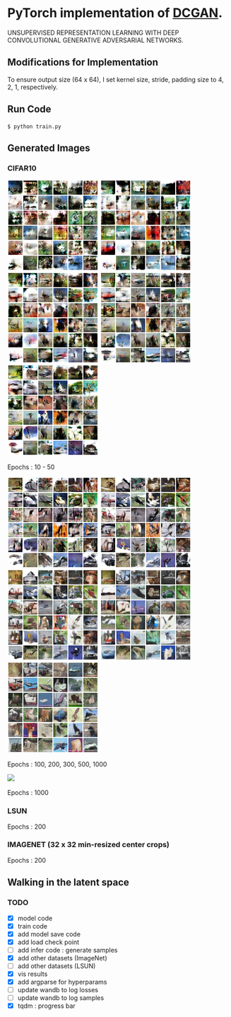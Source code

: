 # PyTorch implementation of [DCGAN](https://arxiv.org/pdf/1511.06434.pdf).
UNSUPERVISED REPRESENTATION LEARNING WITH DEEP CONVOLUTIONAL GENERATIVE ADVERSARIAL NETWORKS.

## Modifications for Implementation
To ensure output size (64 x 64), I set kernel size, stride, padding size to 4, 2, 1, respectively.


## Run Code

```ShellSession
$ python train.py
```


## Generated Images
### CIFAR10

<img src=results\cifar10\0010_results_cifar10.png>
<img src=results\cifar10\0020_results_cifar10.png>
<img src=results\cifar10\0030_results_cifar10.png>
<img src=results\cifar10\0040_results_cifar10.png>
<img src=results\cifar10\0050_results_cifar10.png>

Epochs : 10 - 50


<img src=results\cifar10\0100_results_cifar10.png>
<img src=results\cifar10\0200_results_cifar10.png>
<img src=results\cifar10\0300_results_cifar10.png>
<img src=results\cifar10\0500_results_cifar10.png>
<img src=results\cifar10\1000_results_cifar10.png>

Epochs : 100, 200, 300, 500, 1000

<img src=results\cifar10\1000_gif_results_cifar10.gif>

Epochs : 1000

### LSUN


Epochs : 200

### IMAGENET (32 x 32 min-resized center crops)

Epochs : 200



## Walking in the latent space



### TODO
- [x] model code
- [x] train code
- [x] add model save code
- [x] add load check point
- [ ] add infer code : generate samples
- [x] add other datasets (ImageNet)
- [ ] add other datasets (LSUN)
- [x] vis results
- [x] add argparse for hyperparams
- [ ] update wandb to log losses 
- [ ] update wandb to log samples
- [x] tqdm : progress bar